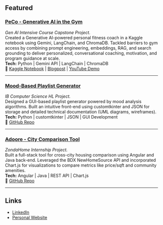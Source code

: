 ## Featured

### [PeCo - Generative AI in the Gym](https://www.kaggle.com/code/guptaneev/peco-gen-ai-intensive-course-capstone)

_Gen AI Intensive Course Capstone Project._  
Created a Generative AI-powered personal fitness coach in a Kaggle notebook using Gemini, LangChain, and ChromaDB. Tackled barriers to gym access by combining prompt engineering, embeddings, RAG, and search grounding to deliver personalized, conversational coaching, motivation, and program guidance at scale.  
**Tech:** Python | Gemini API | LangChain | ChromaDB  
**🔗** [Kaggle Notebook](https://www.kaggle.com/code/guptaneev/peco-gen-ai-intensive-course-capstone) | [Blogpost](https://www.linkedin.com/pulse/how-can-we-use-generative-ai-gym-neev-gupta-iurnc/?trackingId=NTVZZCONS2eOJiMeSGJSww%3D%3D) | [YouTube Demo](https://www.youtube.com/watch?v=FMurg0jzzXQ)

---

### [Mood-Based Playlist Generator](https://github.com/guptaneev/mood-based_playlist_generator)

_IB Computer Science HL Project._  
Designed a GUI-based playlist generator powered by mood analysis algorithms. Built an intuitive front-end using customtkinter and JSON for storage and detailed technical documentation (UML diagrams, wireframes).  
**Tech:** Python | customtkinter | JSON | GUI Development  
**🔗** [GitHub Repo](https://github.com/guptaneev/mood-based_playlist_generator)

---

### [Adoore - City Comparison Tool](https://github.com/guptaneev/adoore)

_ZondaHome Internship Project._  
Built a full-stack tool for cross-city housing comparison using Angular and Java back-end. Leveraged the BDX NewHomeSource API and incorporated Chart.js for visualizations to compare metrics like price/sqft and community amenities.  
**Tech:** Angular | Java | REST API | Chart.js  
**🔗** [GitHub Repo](https://github.com/guptaneev/adoore)

---

## Links

- [LinkedIn](https://www.linkedin.com/in/neevgupta/)
- [Personal Website](https://neevgupta.vercel.app)
